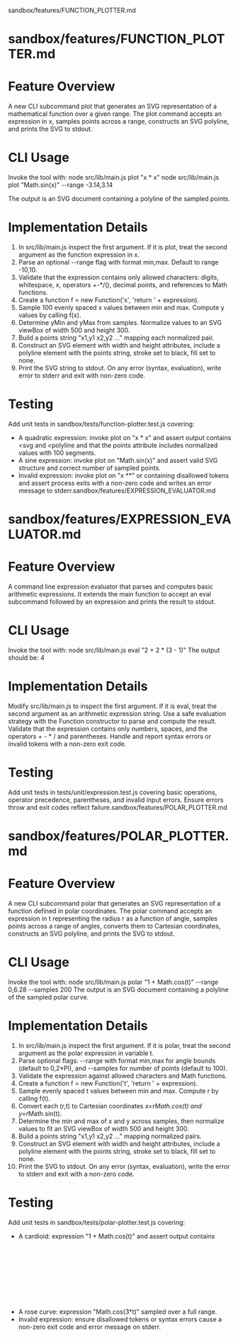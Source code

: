 sandbox/features/FUNCTION_PLOTTER.md
# sandbox/features/FUNCTION_PLOTTER.md
# Feature Overview

A new CLI subcommand plot that generates an SVG representation of a mathematical function over a given range. The plot command accepts an expression in x, samples points across a range, constructs an SVG polyline, and prints the SVG to stdout.

# CLI Usage

Invoke the tool with:
  node src/lib/main.js plot "x * x"
  node src/lib/main.js plot "Math.sin(x)" --range -3.14,3.14

The output is an SVG document containing a polyline of the sampled points.

# Implementation Details

1. In src/lib/main.js inspect the first argument. If it is plot, treat the second argument as the function expression in x.
2. Parse an optional --range flag with format min,max. Default to range -10,10.
3. Validate that the expression contains only allowed characters: digits, whitespace, x, operators +-*/(), decimal points, and references to Math functions.
4. Create a function f = new Function('x', 'return ' + expression).
5. Sample 100 evenly spaced x values between min and max. Compute y values by calling f(x).
6. Determine yMin and yMax from samples. Normalize values to an SVG viewBox of width 500 and height 300.
7. Build a points string "x1,y1 x2,y2 ..." mapping each normalized pair.
8. Construct an SVG element with width and height attributes, include a polyline element with the points string, stroke set to black, fill set to none.
9. Print the SVG string to stdout. On any error (syntax, evaluation), write error to stderr and exit with non-zero code.

# Testing

Add unit tests in sandbox/tests/function-plotter.test.js covering:

* A quadratic expression: invoke plot on "x * x" and assert output contains <svg and <polyline and that the points attribute includes normalized values with 100 segments.
* A sine expression: invoke plot on "Math.sin(x)" and assert valid SVG structure and correct number of sampled points.
* Invalid expression: invoke plot on "x **" or containing disallowed tokens and assert process exits with a non-zero code and writes an error message to stderr.sandbox/features/EXPRESSION_EVALUATOR.md
# sandbox/features/EXPRESSION_EVALUATOR.md
# Feature Overview
A command line expression evaluator that parses and computes basic arithmetic expressions. It extends the main function to accept an eval subcommand followed by an expression and prints the result to stdout.

# CLI Usage
Invoke the tool with:
node src/lib/main.js eval "2 + 2 * (3 - 1)"
The output should be:
4

# Implementation Details
Modify src/lib/main.js to inspect the first argument. If it is eval, treat the second argument as an arithmetic expression string. Use a safe evaluation strategy with the Function constructor to parse and compute the result. Validate that the expression contains only numbers, spaces, and the operators + - * / and parentheses. Handle and report syntax errors or invalid tokens with a non-zero exit code.

# Testing
Add unit tests in tests/unit/expression.test.js covering basic operations, operator precedence, parentheses, and invalid input errors. Ensure errors throw and exit codes reflect failure.sandbox/features/POLAR_PLOTTER.md
# sandbox/features/POLAR_PLOTTER.md
# Feature Overview
A new CLI subcommand polar that generates an SVG representation of a function defined in polar coordinates. The polar command accepts an expression in t representing the radius r as a function of angle, samples points across a range of angles, converts them to Cartesian coordinates, constructs an SVG polyline, and prints the SVG to stdout.

# CLI Usage
Invoke the tool with:
node src/lib/main.js polar "1 + Math.cos(t)" --range 0,6.28 --samples 200
The output is an SVG document containing a polyline of the sampled polar curve.

# Implementation Details
1. In src/lib/main.js inspect the first argument. If it is polar, treat the second argument as the polar expression in variable t.
2. Parse optional flags: --range with format min,max for angle bounds (default to 0,2*PI), and --samples for number of points (default to 100).
3. Validate the expression against allowed characters and Math functions.
4. Create a function f = new Function('t', 'return ' + expression).
5. Sample evenly spaced t values between min and max. Compute r by calling f(t).
6. Convert each (r,t) to Cartesian coordinates x=r*Math.cos(t) and y=r*Math.sin(t).
7. Determine the min and max of x and y across samples, then normalize values to fit an SVG viewBox of width 500 and height 300.
8. Build a points string "x1,y1 x2,y2 ..." mapping normalized pairs.
9. Construct an SVG element with width and height attributes, include a polyline element with the points string, stroke set to black, fill set to none.
10. Print the SVG to stdout. On any error (syntax, evaluation), write the error to stderr and exit with a non-zero code.

# Testing
Add unit tests in sandbox/tests/polar-plotter.test.js covering:
* A cardioid: expression "1 + Math.cos(t)" and assert output contains <svg>, <polyline>, and the correct number of segments.
* A rose curve: expression "Math.cos(3*t)" sampled over a full range.
* Invalid expression: ensure disallowed tokens or syntax errors cause a non-zero exit code and error message on stderr.